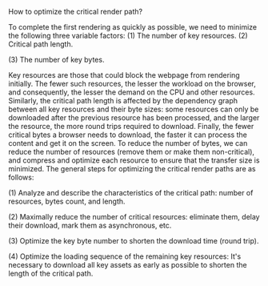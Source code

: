 How to optimize the critical render path?


To complete the first rendering as quickly as possible, we need to minimize the following three variable factors:
(1) The number of key resources.
(2) Critical path length.

(3) The number of key bytes.

Key resources are those that could block the webpage from rendering initially. The fewer such resources, the lesser the workload on the browser, and consequently, the lesser the demand on the CPU and other resources. Similarly, the critical path length is affected by the dependency graph between all key resources and their byte sizes: some resources can only be downloaded after the previous resource has been processed, and the larger the resource, the more round trips required to download. Finally, the fewer critical bytes a browser needs to download, the faster it can process the content and get it on the screen. To reduce the number of bytes, we can reduce the number of resources (remove them or make them non-critical), and compress and optimize each resource to ensure that the transfer size is minimized.
The general steps for optimizing the critical render paths are as follows:

(1) Analyze and describe the characteristics of the critical path: number of resources, bytes count, and length.

(2) Maximally reduce the number of critical resources: eliminate them, delay their download, mark them as asynchronous, etc.

(3) Optimize the key byte number to shorten the download time (round trip).

(4) Optimize the loading sequence of the remaining key resources: It's necessary to download all key assets as early as possible to shorten the length of the critical path.

